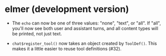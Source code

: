 # elmer (development version)

* The `echo` can now be one of three values: "none", "text", or "all". If "all", you'll now see both user and assistant turns, and all content types will be printed, not just text.

* `chat$register_tool()` now takes an object created by `ToolDef()`. This makes it a little easier to reuse tool definitions (#32).
